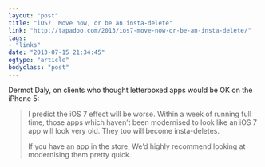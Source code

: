 ```yaml
---
layout: "post"
title: "iOS7. Move now, or be an insta-delete"
link: "http://tapadoo.com/2013/ios7-move-now-or-be-an-insta-delete/"
tags: 
- "links"
date: "2013-07-15 21:34:45"
ogtype: "article"
bodyclass: "post"
---
```


Dermot Daly, on clients who thought letterboxed apps would be OK on the iPhone 5:

> I predict the iOS 7 effect will be worse. Within a week of running full time, those apps which haven’t been modernised to look like an iOS 7 app will look very old. They too will become insta-deletes.
> 
> If you have an app in the store, We’d highly recommend looking at modernising them pretty quick.